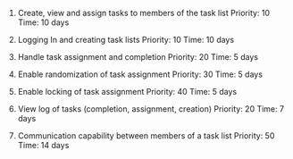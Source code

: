 1. Create, view and assign tasks to members of the task list
Priority: 10
Time: 10 days

2. Logging In and creating task lists 
Priority: 10
Time: 10 days

3. Handle task assignment and completion
Priority: 20
Time: 5 days

4. Enable randomization of task assignment
Priority: 30
Time: 5 days

5. Enable locking of task assignment
Priority: 40
Time: 5 days

6. View log of tasks (completion, assignment, creation)
Priority: 20
Time: 7 days

7. Communication capability between members of a task list
Priority: 50 
Time: 14 days